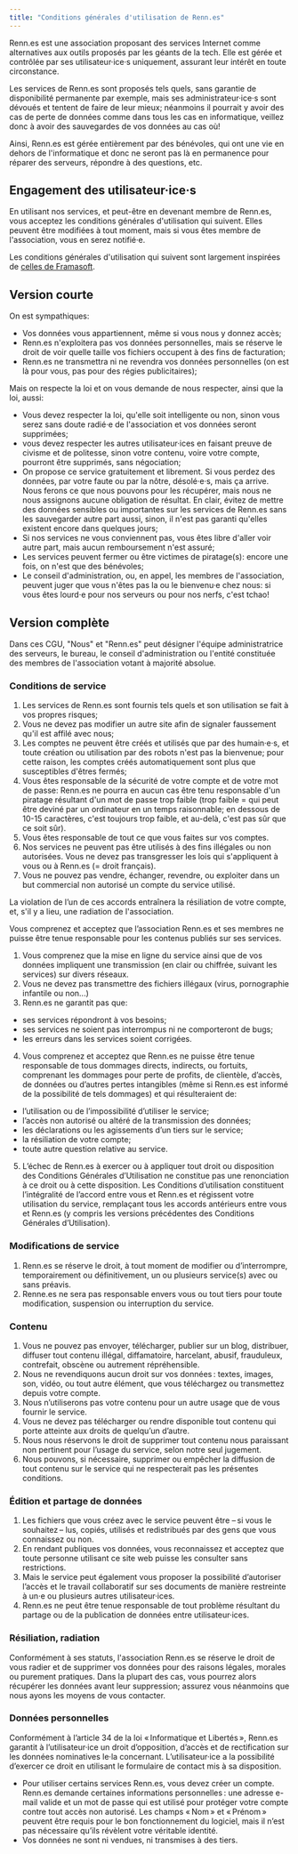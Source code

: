 ```yaml
---
title: "Conditions générales d'utilisation de Renn.es"
---
```


Renn.es est une association proposant des services Internet comme alternatives aux outils proposés par les géants de la tech. Elle est gérée et contrôlée par ses utilisateur·ice·s uniquement, assurant leur intérêt en toute circonstance.

Les services de Renn.es sont proposés tels quels, sans garantie de disponibilité permanente par exemple, mais ses administrateur·ice·s sont dévoués et tentent de faire de leur mieux; néanmoins il pourrait y avoir des cas de perte de données comme dans tous les cas en informatique, veillez donc à avoir des sauvegardes de vos données au cas où!

Ainsi, Renn.es est gérée entièrement par des bénévoles, qui ont une vie en dehors de l'informatique et donc ne seront pas là en permanence pour réparer des serveurs, répondre à des questions, etc.

## Engagement des utilisateur·ice·s

En utilisant nos services, et peut-être en devenant membre de Renn.es, vous acceptez les conditions générales d'utilisation qui suivent. Elles peuvent être modifiées à tout moment, mais si vous êtes membre de l'association, vous en serez notifié·e.

Les conditions générales d'utilisation qui suivent sont largement inspirées de [celles de Framasoft](https://framasoft.org/fr/cgu/).

## Version courte

On est sympathiques:

- Vos données vous appartiennent, même si vous nous y donnez accès;
- Renn.es n'exploitera pas vos données personnelles, mais se réserve le droit de voir quelle taille vos fichiers occupent à des fins de facturation;
- Renn.es ne transmettra ni ne revendra vos données personnelles (on est là pour vous, pas pour des régies publicitaires);

Mais on respecte la loi et on vous demande de nous respecter, ainsi que la loi, aussi:
- Vous devez respecter la loi, qu'elle soit intelligente ou non, sinon vous serez sans doute radié·e de l'association et vos données seront supprimées;
- vous devez respecter les autres utilisateur·ices en faisant preuve de civisme et de politesse, sinon votre contenu, voire votre compte, pourront être supprimés, sans négociation;
- On propose ce service gratuitement et librement. Si vous perdez des données, par votre faute ou par la nôtre, désolé·e·s, mais ça arrive. Nous ferons ce que nous pouvons pour les récupérer, mais nous ne nous assignons aucune obligation de résultat. En clair, évitez de mettre des données sensibles ou importantes sur les services de Renn.es sans les sauvegarder autre part aussi, sinon, il n'est pas garanti qu'elles existent encore dans quelques jours;
- Si nos services ne vous conviennent pas, vous êtes libre d'aller voir autre part, mais aucun remboursement n'est assuré;
- Les services peuvent fermer ou être victimes de piratage(s): encore une fois, on n'est que des bénévoles;
- Le conseil d'administration, ou, en appel, les membres de l'association, peuvent juger que vous n'êtes pas la ou le bienvenu·e chez nous: si vous êtes lourd·e pour nos serveurs ou pour nos nerfs, c'est tchao!

## Version complète

Dans ces CGU, "Nous" et "Renn.es" peut désigner l'équipe administratrice des serveurs, le bureau, le conseil d'administration ou l'entité constituée des membres de l'association votant à majorité absolue.

### Conditions de service

1. Les services de Renn.es sont fournis tels quels et son utilisation se fait à vos propres risques;
2. Vous ne devez pas modifier un autre site afin de signaler faussement qu'il est affilé avec nous;
3. Les comptes ne peuvent être créés et utilisés que par des humain·e·s, et toute création ou utilisation par des robots n'est pas la bienvenue; pour cette raison, les comptes créés automatiquement sont plus que susceptibles d'êtres fermés;
4. Vous êtes responsable de la sécurité de votre compte et de votre mot de passe: Renn.es ne pourra en aucun cas être tenu responsable d'un piratage résultant d'un mot de passe trop faible (trop faible = qui peut être deviné par un ordinateur en un temps raisonnable; en dessous de 10-15 caractères, c'est toujours trop faible, et au-delà, c'est pas sûr que ce soit sûr).
5. Vous êtes responsable de tout ce que vous faites sur vos comptes.
6. Nos services ne peuvent pas être utilisés à des fins illégales ou non autorisées. Vous ne devez pas transgresser les lois qui s'appliquent à vous ou à Renn.es (= droit français).
7. Vous ne pouvez pas vendre, échanger, revendre, ou exploiter dans un but commercial non autorisé un compte du service utilisé.

La violation de l’un de ces accords entraînera la résiliation de votre compte, et, s'il y a lieu, une radiation de l'association.

Vous comprenez et acceptez que l’association Renn.es et ses membres ne puisse être tenue responsable pour les contenus publiés sur ses services.
1. Vous comprenez que la mise en ligne du service ainsi que de vos données impliquent une transmission (en clair ou chiffrée, suivant les services) sur divers réseaux.
2. Vous ne devez pas transmettre des fichiers illégaux (virus, pornographie infantile ou non...)
3. Renn.es ne garantit pas que:
  - ses services répondront à vos besoins;
  - ses services ne soient pas interrompus ni ne comporteront de bugs;
  - les erreurs dans les services soient corrigées.
4. Vous comprenez et acceptez que Renn.es ne puisse être tenue responsable de tous dommages directs, indirects, ou fortuits, comprenant les dommages pour perte de profits, de clientèle, d’accès, de données ou d’autres pertes intangibles (même si Renn.es est informé de la possibilité de tels dommages) et qui résulteraient de:
  - l’utilisation ou de l’impossibilité d’utiliser le service;
  - l’accès non autorisé ou altéré de la transmission des données;
  - les déclarations ou les agissements d’un tiers sur le service;
  - la résiliation de votre compte;
  - toute autre question relative au service.
5. L’échec de Renn.es à exercer ou à appliquer tout droit ou disposition des Conditions Générales d’Utilisation ne constitue pas une renonciation à ce droit ou à cette disposition. Les Conditions d’utilisation constituent l’intégralité de l’accord entre vous et Renn.es et régissent votre utilisation du service, remplaçant tous les accords antérieurs entre vous et Renn.es (y compris les versions précédentes des Conditions Générales d’Utilisation).

### Modifications de service

1. Renn.es se réserve le droit, à tout moment de modifier ou d’interrompre, temporairement ou définitivement, un ou plusieurs service(s) avec ou sans préavis.
2. Renne.es ne sera pas responsable envers vous ou tout tiers pour toute modification, suspension ou interruption du service.

### Contenu

1. Vous ne pouvez pas envoyer, télécharger, publier sur un blog, distribuer, diffuser tout contenu illégal, diffamatoire, harcelant, abusif, frauduleux, contrefait, obscène ou autrement répréhensible.
2. Nous ne revendiquons aucun droit sur vos données : textes, images, son, vidéo, ou tout autre élément, que vous téléchargez ou transmettez depuis votre compte.
3. Nous n’utiliserons pas votre contenu pour un autre usage que de vous fournir le service.
4. Vous ne devez pas télécharger ou rendre disponible tout contenu qui porte atteinte aux droits de quelqu’un d’autre.
5. Nous nous réservons le droit de supprimer tout contenu nous paraissant non pertinent pour l’usage du service, selon notre seul jugement.
6. Nous pouvons, si nécessaire, supprimer ou empêcher la diffusion de tout contenu sur le service qui ne respecterait pas les présentes conditions.

### Édition et partage de données

1. Les fichiers que vous créez avec le service peuvent être – si vous le souhaitez – lus, copiés, utilisés et redistribués par des gens que vous connaissez ou non.
2. En rendant publiques vos données, vous reconnaissez et acceptez que toute personne utilisant ce site web puisse les consulter sans restrictions.
3. Mais le service peut également vous proposer la possibilité d’autoriser l’accès et le travail collaboratif sur ses documents de manière restreinte à un·e ou plusieurs autres utilisateur·ices.
4. Renn.es ne peut être tenue responsable de tout problème résultant du partage ou de la publication de données entre utilisateur·ices.

### Résiliation, radiation

Conformément à ses statuts, l'association Renn.es se réserve le droit de vous radier et de supprimer vos données pour des raisons légales, morales ou purement pratiques. Dans la plupart des cas, vous pourrez alors récupérer les données avant leur suppression; assurez vous néanmoins que nous ayons les moyens de vous contacter.


### Données personnelles

Conformément à l’article 34 de la loi « Informatique et Libertés », Renn.es garantit à l’utilisateur·ice un droit d’opposition, d’accès et de rectification sur les données nominatives le·la concernant. L’utilisateur·ice a la possibilité d’exercer ce droit en utilisant le formulaire de contact mis à sa disposition.

- Pour utiliser certains services Renn.es, vous devez créer un compte. Renn.es demande certaines informations personnelles : une adresse e-mail valide et un mot de passe qui est utilisé pour protéger votre compte contre tout accès non autorisé. Les champs « Nom » et « Prénom » peuvent être requis pour le bon fonctionnement du logiciel, mais il n’est pas nécessaire qu’ils révèlent votre véritable identité.
- Vos données ne sont ni vendues, ni transmises à des tiers.
